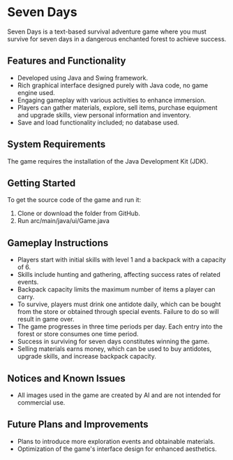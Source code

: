 # Seven Days

Seven Days is a text-based survival adventure game where you must survive for seven days in a dangerous enchanted forest to achieve success.

## Features and Functionality

- Developed using Java and Swing framework.
- Rich graphical interface designed purely with Java code, no game engine used.
- Engaging gameplay with various activities to enhance immersion.
- Players can gather materials, explore, sell items, purchase equipment and upgrade skills, view personal information and inventory.
- Save and load functionality included; no database used.

## System Requirements

The game requires the installation of the Java Development Kit (JDK).

## Getting Started

To get the source code of the game and run it:

1. Clone or download the folder from GitHub.
2. Run arc/main/java/ui/Game.java

## Gameplay Instructions

- Players start with initial skills with level 1 and a backpack with a capacity of 6.
- Skills include hunting and gathering, affecting success rates of related events.
- Backpack capacity limits the maximum number of items a player can carry.
- To survive, players must drink one antidote daily, which can be bought from the store or obtained through special events. Failure to do so will result in game over.
- The game progresses in three time periods per day. Each entry into the forest or store consumes one time period.
- Success in surviving for seven days constitutes winning the game.
- Selling materials earns money, which can be used to buy antidotes, upgrade skills, and increase backpack capacity.

## Notices and Known Issues

- All images used in the game are created by AI and are not intended for commercial use.

## Future Plans and Improvements

- Plans to introduce more exploration events and obtainable materials.
- Optimization of the game's interface design for enhanced aesthetics.
